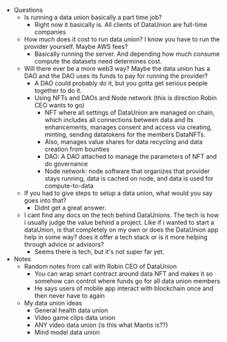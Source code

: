   * Questions
    * Is running a data union basically a part time job?
      * Right now it basically is. All clients of DataUnion are full-time companies
    * How much does it cost to run data union? I know you have to run the provider yourself. Maybe AWS fees?
      * Basically running the server. And depending how much consume compute the datasets need determines cost.
    * Will there ever be a more web3 way? Maybe the data union has a DAO and the DAO uses its funds to pay for running the provider?
      * A DAO could probably do it, but you gotta get serious people together to do it.
      * Using NFTs and DAOs and Node network (this is direction Robin CEO wants to go)
        * NFT where all settings of DataUnion are managed on chain, which includes all connections between data and its enhancements, manages consent and access via creating, minting, sending datatokens for the members DataNFTs.
        * Also, manages value shares for data recycling and data creation from bounties
        * DAO: A DAO attached to manage the parameters of NFT and do governance
        * Node network: node software that organizes that provider stays running, data is cached on node, and data is used for compute-to-data
    * If you had to give steps to setup a data union, what would you say goes into that?
      * Didnt get a great answer.
    * I cant find any docs on the tech behind DataUnions. The tech is how i usually judge the value behind a project. Like if i wanted to start a dataUnion, is that completely on my own or does the DataUnion app help in some way? does it offer a tech stack or is it more helping through advice or advisors?
      * Seems there is tech, but it's not super far yet.
  * Notes
    * Random notes from call with Robin CEO of DataUnion
      * You can wrap smart contract around data NFT and makes it so somehow can control where funds go for all data union members
      * He says users of mobile app interact with blockchain once and then never have to again
    * My data union ideas
      * General health data union
      * Video game clips data union
      * ANY video data union (is this what Mantis is??)
      * Mind model data union